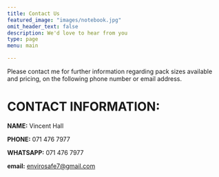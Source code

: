 ```yaml
---
title: Contact Us
featured_image: "images/notebook.jpg"
omit_header_text: false
description: We'd love to hear from you
type: page
menu: main

---
```

Please  contact me for further information regarding pack sizes available and pricing,  on the following phone number or email address.
 # CONTACT INFORMATION:
**NAME:** Vincent Hall

**PHONE:** 071 476 7977

**WHATSAPP:** 071 476 7977

**email:** envirosafe7@gmail.com



